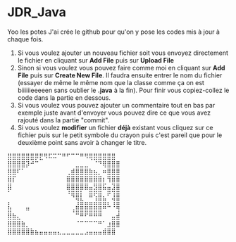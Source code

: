 # JDR_Java

Yoo les potes
J'ai crée le github pour qu'on y pose les codes mis à jour à chaque fois.
1. Si vous voulez ajouter un nouveau fichier soit vous envoyez directement le fichier en cliquant sur **Add File** puis sur **Upload File**
2. Sinon si vous voulez vous pouvez faire comme moi en cliquant sur **Add File** puis sur **Create New File**. Il faudra ensuite entrer le nom du fichier (essayer de même le même nom que la classe comme ça on est biiiiiieeeeen sans oublier le **.java** à la fin). Pour finir vous copiez-collez le code dans la partie en dessous.
3. Si vous voulez vous pouvez ajouter un commentaire tout en bas par exemple juste avant d'envoyer vous pouvez dire ce que vous avez rajouté dans la partie "commit".
4. Si vous voulez **modifier** un fichier __déjà__ existant vous cliquez sur ce fichier puis sur le petit symbole du crayon puis c'est pareil que pour le deuxième point sans avoir à changer le titre.

 ⣿⣿⣿⣿⣿⣿⡿⣟⠻⠯⠭⠉⠛⠋⠉⠉⠛⠻⢿⣿⣿⣿⣿⣿ <br/>
 ⣿⣿⣿⣿⡽⠚⠉⠀⠀⠀⠀⠀⠀⠀⠀⣀⣀⣀⠀⠈⠙⢿⣿⣿⣿ <br/>
 ⣿⣿⠏⠁⠀⠀⠀⠀⠀⠀⠀⠀⠀⢀⣾⣿⣿⣿⣷⣦⡀⠶⣿⣿⣿ <br/>
 ⣿⡏⠀⠀⠀⠀⠀⠀⠀⠀⠀⠀⠀⣿⣿⣿⣿⣿⣿⣿⣿⡆⢻⣿⣿ <br/>
 ⣿⠀⠀⠀⠀⠀⠀⠀⠀⠀⠀⠀⠀⣿⣿⣿⣿⣿⣤⣻⣿⣯⣤⣹⣿ <br/>
 ⠁⠀⠀⠀⠀⠀⠀⠀⠀⠀⠀⠀⠀⠘⢿⣿⡇⠀⣿⢟⣿⡀⠟⢹⣿ <br/>
 ⡄⠀⠀⠀⠀⠀⠀⠀⠀⠀⠀⠀⠀⠀⠀⢹⣷⣤⣤⣼⣿⣿⡄⢹⣿ <br/>
 ⣷⠀⠀⠀⠶⠀⠀⠀⠀⠀⠀⠀⠀⠀⢠⣿⣿⣿⣿⣿⣿⠛⠉⠈⢻ <br/>
 ⣿⣷⣄⠀⠀⠀⠀⠀⠀⠀⠀⠀⠀⠀⠀⠉⠛⠋⠛⠛⠛⠀⠀⣤⣾ <br/>
 ⣿⣿⣿⣷⡀⠀⠀⠀⠀⠀⠀⠀⠀⠀⠀⠈⠉⠉⠉⠉⠛⠁⣰⣿⣿ <br/>
 ⣿⣿⣿⣿⣿⣷⣦⣤⣤⣤⣤⣄⣀⣀⣀⣀⣀⣠⣤⣤⣤⣾⣿⣿ <br/>
